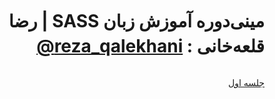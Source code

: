<style>body, ul, ol{direction: rtl; line-height: 2.5rem} blockquote{font-size:1.5rem;padding:20px 10px 10px;color:#3DC2EC;margin-bottom:1rem}</style>

# مینی‌دوره آموزش زبان SASS | رضا قلعه‌خانی : [reza_qalekhani@](https://www.youtube.com/@reza_qalekhani)

[جلسه اول](./session-1.md)